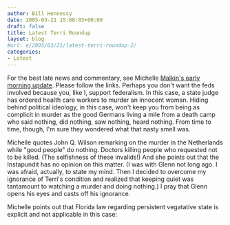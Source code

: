 ```yaml
---
author: Bill Hennessy
date: 2005-03-21 15:08:03+00:00
draft: false
title: Latest Terri Roundup
layout: blog
#url: e/2005/03/21/latest-terri-roundup-2/
categories:
- Latest
---
```


For the best late news and commentary, see Michelle [Malkin's early morning update](https://michellemalkin.com/archives/001812.htm). Please follow the links.  Perhaps you don't want the feds involved because you, like I, support federalism.  In this case, a state judge has ordered health care workers to murder an innocent woman.  Hiding behind political ideology, in this case, won't keep you from being as complicit in murder as the good Germans living a mile from a death camp who said nothing, did nothing, saw nothing, heard nothing.  From time to time, though, I'm sure they wondered what that nasty smell was.

Michelle quotes John Q. Wilson remarking on the murder in the Netherlands while "good people" do nothing.  Doctors killing people who requested not to be killed.  (The selfishness of these invalids!) And she points out that the Instapundit has no opinion on this matter.  (I was with Glenn not long ago.  I was afraid, actually, to state my mind.  Then I decided to overcome my ignorance of Terri's condition and realized that keeping quiet was tantamount to watching a murder and doing nothing.)  I pray that Glenn opens his eyes and casts off his ignorance.

Michelle points out that Florida law regarding persistent vegatative state is explicit and not applicable in this case:



> 
